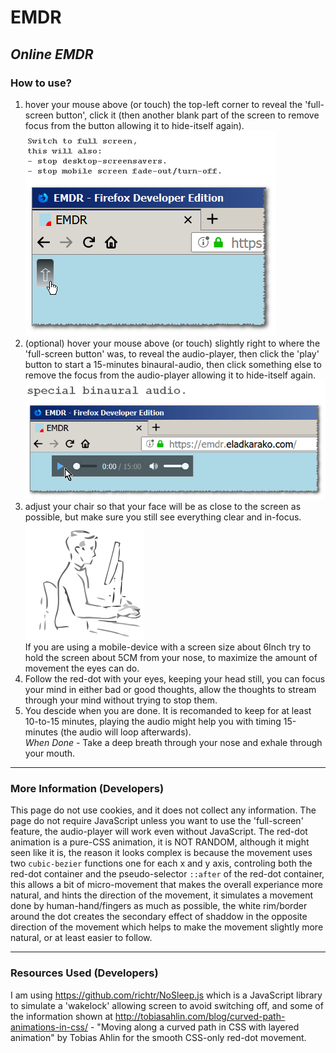 <h1>EMDR</h1>
<h2><em>Online EMDR</em></h2>

<h3>How to use?</h3>
<ol>
<li>
hover your mouse above (or touch) the top-left corner to reveal the 'full-screen button', click it (then another blank part of the screen to remove focus from the button allowing it to hide-itself again).
<br/>
<img src="resources/full_screen_button.png" />
</li>
<li>
(optional) hover your mouse above (or touch) slightly right to where the 'full-screen button' was, to reveal the audio-player, then click the 'play' button to start a 15-minutes binaural-audio, then click something else to remove the focus from the audio-player allowing it to hide-itself again.
<br/>
<img src="resources/audio_player.png" />
</li>
<li>
adjust your chair so that your face will be as close to the screen as possible, but make sure you still see everything clear and in-focus.
<br/>
<img src="resources/face-near-screen.png" />
<br/>
If you are using a mobile-device with a screen size about 6Inch try to hold the screen about 5CM from your nose, to maximize the amount of movement the eyes can do.
</li>
<li>
Follow the red-dot with your eyes, keeping your head still, you can focus your mind in either bad or good thoughts, allow the thoughts to stream through your mind without trying to stop them.
</li>
<li>
You descide when you are done. It is recomanded to keep for at least 10-to-15 minutes, 
playing the audio might help you with timing 15-minutes (the audio will loop afterwards). <br/>
<em>When Done -</em> Take a deep breath through your nose and exhale through your mouth.
</li>
</ol>

<hr/>

<h3>More Information (Developers)</h3>

This page do not use cookies, and it does not collect any information.
The page do not require JavaScript unless you want to use the 'full-screen' feature, the audio-player will work even without JavaScript.
The red-dot animation is a pure-CSS animation, it is NOT RANDOM, although it might seen like it is, the reason it looks complex is because the movement uses two <code>cubic-bezier</code> functions one for each x and y axis, controling both the red-dot container and the pseudo-selector <code>::after</code> of the red-dot container, this allows a bit of micro-movement that makes the overall experiance more natural, and hints the direction of the movement, it simulates a movement done by human-hand/fingers as much as possible, the white rim/border around the dot creates the secondary effect of shaddow in the opposite direction of the movement which helps to make the movement slightly more natural, or at least easier to follow.

<hr/>

<h3>Resources Used (Developers)</h3>

I am using https://github.com/richtr/NoSleep.js which is a JavaScript library to simulate a 'wakelock' allowing screen to avoid switching off, and some of the information shown at  http://tobiasahlin.com/blog/curved-path-animations-in-css/ - "Moving along a curved path in CSS with layered animation" by Tobias Ahlin for the smooth CSS-only red-dot movement.